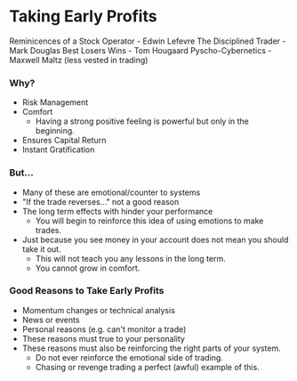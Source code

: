 # Taking Early Profits
Reminicences of a Stock Operator - Edwin Lefevre
The Disciplined Trader - Mark Douglas
Best Losers Wins - Tom Hougaard
Pyscho-Cybernetics - Maxwell Maltz (less vested in trading)

### Why?
- Risk Management
- Comfort
    - Having a strong positive feeling is powerful but only
      in the beginning.
- Ensures Capital Return
- Instant Gratification

### But...
- Many of these are emotional/counter to systems
- "If the trade reverses..." not a good reason
- The long term effects with hinder your performance
    - You will begin to reinforce this idea of using emotions
      to make trades.
- Just because you see money in your account does not 
  mean you should take it out.
    - This will not teach you any lessons in the long term.
    - You cannot grow in comfort.

### Good Reasons to Take Early Profits
- Momentum changes or technical analysis
- News or events
- Personal reasons (e.g. can't monitor a trade)
- These reasons must true to your personality
- These reasons must also be reinforcing the right parts of
  your system.
    - Do not ever reinforce the emotional side of trading.
    - Chasing or revenge trading a perfect (awful) example
      of this.
